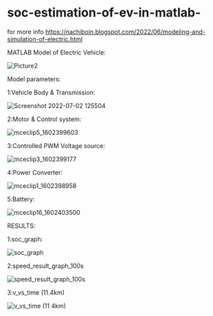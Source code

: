 # soc-estimation-of-ev-in-matlab-
for more info
https://nachiboin.blogspot.com/2022/06/modeling-and-simulation-of-electric.html

MATLAB Model of Electric Vehicle:

![Picture2](https://user-images.githubusercontent.com/105433273/205340453-9ffdc050-d47f-46ac-88db-0481eeac3b9c.png)

Model parameters: 

1:Vehicle Body & Transmission:

![Screenshot 2022-07-02 125504](https://user-images.githubusercontent.com/105433273/205340754-ab27a97f-0667-493f-9055-34d8cec001c3.png)

2:Motor & Control system: 

![mceclip5_1602399603](https://user-images.githubusercontent.com/105433273/205340898-050a5396-b2a9-489e-ac7a-6d8a46a2eba0.png)

3:Controlled PWM Voltage source:

![mceclip3_1602399177](https://user-images.githubusercontent.com/105433273/205341074-8c2fc061-77d9-4955-b90b-578d2edad329.png)

4:Power Converter:

![mceclip1_1602398958](https://user-images.githubusercontent.com/105433273/205341303-a76baf0e-82ee-49f1-b364-5081aacd55ae.png)

5:Battery: 

![mceclip16_1602403500](https://user-images.githubusercontent.com/105433273/205341420-fe445115-c1f4-487e-8f52-a2aaceaae2c9.png)


RESULTS:

1:soc_graph:

![soc_graph](https://user-images.githubusercontent.com/105433273/205339728-2bd90df1-2a51-4098-9001-1269bc2623da.jpg)

2:speed_result_graph_100s

![speed_result_graph_100s](https://user-images.githubusercontent.com/105433273/205339743-6f1ac463-0f11-46d1-9701-246759eae623.png)

3:v_vs_time (11.4km)

![v_vs_time (11 4km)](https://user-images.githubusercontent.com/105433273/205339750-1e991234-03b4-4bc8-b4e6-2028ad035c92.jpg)
